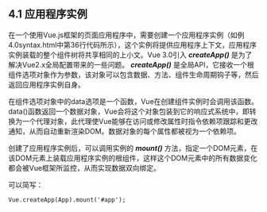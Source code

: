 ## 4.1 应用程序实例

在一个使用Vue.js框架的页面应用程序中，需要创建一个应用程序实例（如例4.0syntax.html中第36行代码所示），这个实例将提供应用程序上下文，应用程序实例装载的整个组件树将共享相同的上小文。Vue 3.0引入 **_createApp()_** 是为了解决Vue2.x全局配置带来的一些问题。 **_createApp()_** 是全局API，它接收一个根组件选项对象作为参数，该对象可以包含数据、方法、组件生命周期钩子等，然后返回应用程序实例自身。

在组件选项对象中的data选项是一个函数，Vue在创建组件实例时会调用该函数。data()函数返回一个数据对象，Vue会将这个对象包装到它的响应式系统中，即转换为一个代理对象，此代理使Vue能够在访问或修改属性时指令依赖项跟踪和更改通知，从而自动重新渲染DOM。数据对象的每个属性都被视为一个依赖项。

创建了应用程序实例后，可以调用实例的 **_mount()_** 方法，指定一个DOM元素，在该DOM元素上装载应用程序实例的根组件，这样这个DOM元素中的所有数据变化都会被Vue框架所监控，从而实现数据双向绑定。

可以简写：
```
Vue.createApp(App).mount('#app');
```
